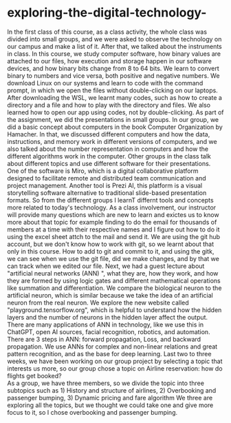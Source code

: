 # exploring-the-digital-technology- 
In the first class of this course, as a class activity, the whole class was divided into small groups, and we were asked to observe the technology on our campus and make a list of it. After that, we talked about the instruments in class. 
In this course, we study computer software, how binary values are attached to our files, how execution and storage happen in our software devices, and how binary bits change from 8 to 64 bits. 
We learn to convert binary to numbers and vice versa, both positive and negative numbers. 
We download Linux on our systems and learn to code with the command prompt, in which we open the files without double-clicking on our laptops.
After downloading the WSL, we learnt many codes, such as how to create a directory and a file and how to play with the directory and files. We also learned how to open our app using codes, not by double-clicking.
As part of the assignment, we did the presentations in small groups. In our group, we did a basic concept about computers in the book Computer Organization by Hamacher. In that, we discussed different computers and how the data, instructions, and memory work in different versions of computers, and we also talked about the number representation in computers and how the different algorithms work in  the computer. 
Other groups in the class talk about different topics and use different software for their presentations. One of the software is Miro, which is a digital collaborative  platform designed to facilitate remote and distributed team communication and project management. Another tool is Prezi AI, this platform is a visual storytelling  software alternative to traditional slide-based presentation formats. So from the different groups I learnT differnt tools and concepts more related to today's technology. 
As a class involvement, our instructor will provide many questions which are new to learn and exictes us to know more about that topic for example finding to do the email for thousands of members at a time with their respective names and I figure out how to do it using the excel sheet attch to the mail and send it. 
We are using the git hub account, but we don't know how to work with git, so we learnt about that only in this course. How to add to git and commit to it, and using the gitk, we can see when we use the git file, did we make changes, and by that we can track when we edited our file. 
Next, we had a guest lecture about "artificial neural networks (ANN) ", what they are, how they work, and how they are formed by using logic gates and different mathematical operations like summation and differentiation. We compare the biological neuron to the artificial neuron, which is similar because we take the idea of an artificial neuron from the real neuron. 
We explore the new website called "playground.tensorflow.org", which is helpful to understand how the hidden layers and the number of neurons in the hidden layer affect the output. There are many applications of ANN in technology, like we use this in ChatGPT, open AI sources, facial recognition, robotics, and automation.
There are 3 steps in ANN: forward propagation, Loss, and backward propagation. 
We use ANNs for complex and non-linear relations and great pattern recognition, and as the base for deep learning. 
Last two to three weeks, we have been working on our group project by selecting a topic that interests us more, so our group chose a topic on Airline reservation: how do flights get booked?  
As a group, we have three members, so we divide the topic into three subtopics such as  1) History and structure of airlines, 2) Overbooking and passenger bumping, 3) Dynamic pricing and fare algorithm 
We three are exploring all the topics, but we thought we could take one and give more focus to it, so  I chose overbooking and passenger bumping.

